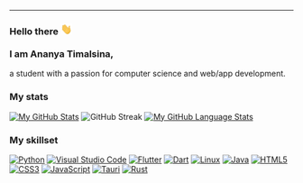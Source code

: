 ---
### Hello there <img src="https://raw.githubusercontent.com/ABSphreak/ABSphreak/master/gifs/Hi.gif" width="20px" height="20px"><br></br>I am Ananya Timalsina,
a student with a passion for computer science and web/app development.

### My stats
[![My GitHub Stats](https://github-readme-stats.vercel.app/api/?username=ananyatimalsina&count_private=true&theme=blue_navy&hide_border=true&border_radius=10&showicons=true)]()
![GitHub Streak](https://github-readme-streak-stats.herokuapp.com?user=ananyatimalsina&theme=blue_navy&hide_border=true&border_radius=10&showicons=true)
[![My GitHub Language Stats](https://github-readme-stats.vercel.app/api/top-langs/?username=ananyatimalsina&langs_count=4&theme=blue_navy&hide_border=true&border_radius=10)]()

### My skillset
[![Python](https://img.shields.io/badge/Python-3776AB.svg?style=for-the-badge&logo=python&logoColor=white)](https://python.org/)
[![Visual Studio Code](https://img.shields.io/badge/Visual%20Studio%20Code-0078d7.svg?style=for-the-badge&logo=vsc&logoColor=white)](https://code.visualstudio.com/)
[![Flutter](https://img.shields.io/badge/Flutter-%2302569B.svg?style=for-the-badge&logo=Flutter&logoColor=white)](https://flutter.dev/)
[![Dart](https://img.shields.io/badge/dart-%230175C2.svg?style=for-the-badge&logo=dart&logoColor=white)](https://dart.dev/)
[![Linux](https://img.shields.io/badge/Linux-FCC624?style=for-the-badge&logo=linux&logoColor=black)](https://www.linux.org/)
[![Java](https://img.shields.io/badge/Java-ED8B00?style=for-the-badge&logo=openjdk&logoColor=white)](https://www.java.com/en/)
[![HTML5](https://img.shields.io/badge/HTML5-E34F26?style=for-the-badge&logo=html5&logoColor=white)](https://html5.org/)
[![CSS3](https://img.shields.io/badge/CSS3-1572B6?style=for-the-badge&logo=css3&logoColor=white)](https://www.w3.org/Style/CSS/Overview.en.html)
[![JavaScript](https://img.shields.io/badge/JavaScript-F7DF1E?style=for-the-badge&logo=javascript&logoColor=black)](https://www.javascript.com/)
[![Tauri](https://img.shields.io/badge/Tauri-24C8D8.svg?style=for-the-badge&logo=tauri&logoColor=white)](https://tauri.app/)
[![Rust](https://img.shields.io/badge/Rust-%23000000.svg?style=for-the-badge&logo=rust&logoColor=white)](https://rust-lang.com/)
